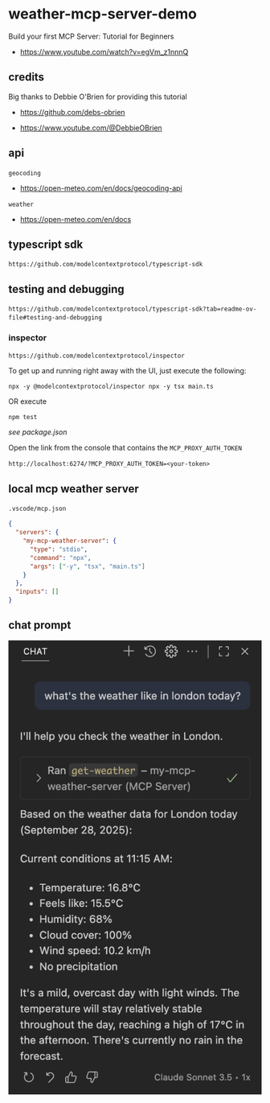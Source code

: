 # weather-mcp-server-demo

Build your first MCP Server: Tutorial for Beginners

- https://www.youtube.com/watch?v=egVm_z1nnnQ

## credits

Big thanks to Debbie O'Brien for providing this tutorial

- https://github.com/debs-obrien

- https://www.youtube.com/@DebbieOBrien

## api

`geocoding`

- https://open-meteo.com/en/docs/geocoding-api

`weather`

- https://open-meteo.com/en/docs

## typescript sdk

`https://github.com/modelcontextprotocol/typescript-sdk`

## testing and debugging

`https://github.com/modelcontextprotocol/typescript-sdk?tab=readme-ov-file#testing-and-debugging`

### inspector

`https://github.com/modelcontextprotocol/inspector`

To get up and running right away with the UI, just execute the following:

```
npx -y @modelcontextprotocol/inspector npx -y tsx main.ts
```

OR execute

```
npm test
```

_see package.json_

Open the link from the console that contains the `MCP_PROXY_AUTH_TOKEN`

`http://localhost:6274/?MCP_PROXY_AUTH_TOKEN=<your-token>`

## local mcp weather server

`.vscode/mcp.json`

```json
{
  "servers": {
    "my-mcp-weather-server": {
      "type": "stdio",
      "command": "npx",
      "args": ["-y", "tsx", "main.ts"]
    }
  },
  "inputs": []
}
```

## chat prompt

![Chat](my-mcp-weather-server.png?raw=true "Prompt Example")
